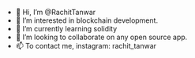 - 👋 Hi, I’m @RachitTanwar
- 👀 I’m interested in blockchain development.
- 🌱 I’m currently learning solidity
- 💞️ I’m looking to collaborate on any open source app.
- 📫 To contact me, instagram: rachit_tanwar

<!---
RachitTanwar/RachitTanwar is a ✨ special ✨ repository because its `README.md` (this file) appears on your GitHub profile.
You can click the Preview link to take a look at your changes.
--->

